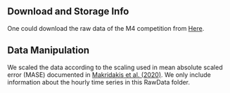 ## Download and Storage Info
One could download the raw data of the M4 competition from [Here](https://github.com/Mcompetitions/M4-methods). 


## Data Manipulation
 We scaled the data according to the scaling used in mean absolute scaled error (MASE) documented in [Makridakis et al. (2020)](https://doi.org/10.1016/j.ijforecast.2019.04.014). We only include information about the hourly time series in this RawData folder.



